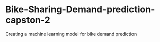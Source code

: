 # Bike-Sharing-Demand-prediction-capston-2
Creating a machine learning model for bike demand prediction
